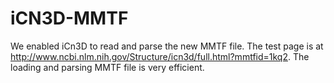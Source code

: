 # iCN3D-MMTF

We enabled iCn3D to read and parse the new MMTF file. The test page is at http://www.ncbi.nlm.nih.gov/Structure/icn3d/full.html?mmtfid=1kq2. The loading and parsing MMTF file is very efficient.
